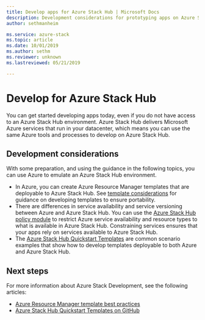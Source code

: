 ```yaml
---
title: Develop apps for Azure Stack Hub | Microsoft Docs
description: Development considerations for prototyping apps on Azure Stack Hub using Azure services.
author: sethmanheim

ms.service: azure-stack
ms.topic: article
ms.date: 10/01/2019
ms.author: sethm
ms.reviewer: unknown
ms.lastreviewed: 05/21/2019

---
```


# Develop for Azure Stack Hub

You can get started developing apps today, even if you do not have access to an Azure Stack Hub environment. Azure Stack Hub delivers Microsoft Azure services that run in your datacenter, which means you can use the same Azure tools and processes to develop on Azure Stack Hub.

## Development considerations

With some preparation, and using the guidance in the following topics, you can use Azure to emulate an Azure Stack Hub environment.

* In Azure, you can create Azure Resource Manager templates that are deployable to Azure Stack Hub. See [template considerations](azure-stack-develop-templates.md) for guidance on developing templates to ensure portability.
* There are differences in service availability and service versioning between Azure and Azure Stack Hub. You can use the [Azure Stack Hub policy module](azure-stack-policy-module.md) to restrict Azure service availability and resource types to what is available in Azure Stack Hub. Constraining services ensures that your apps rely on services available to Azure Stack Hub.
* The [Azure Stack Hub Quickstart Templates](https://github.com/Azure/AzureStack-QuickStart-Templates) are common scenario examples that show how to develop templates deployable to both Azure and Azure Stack Hub.

## Next steps

For more information about Azure Stack Development, see the following articles:

* [Azure Resource Manager template best practices](azure-stack-develop-templates.md)
* [Azure Stack Hub Quickstart Templates on GitHub](https://github.com/Azure/AzureStack-QuickStart-Templates)
